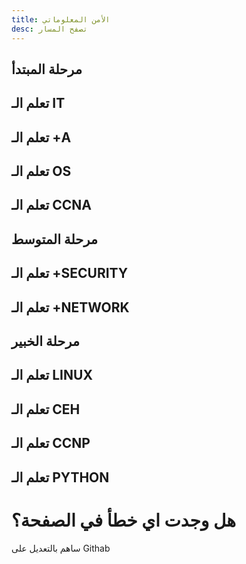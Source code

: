 ```yaml
---
title: الأمن المعلوماتي
desc: تصفح المسار
---
```


## مرحلة المبتدأ

## تعلم الـ IT

<It></It>

## تعلم الـ +A

<Aplus></Aplus>

## تعلم الـ OS

## تعلم الـ CCNA

## مرحلة المتوسط

## تعلم الـ +SECURITY

## تعلم الـ +NETWORK

## مرحلة الخبير

## تعلم الـ LINUX

## تعلم الـ CEH

## تعلم الـ CCNP

## تعلم الـ PYTHON

<ToLink link="https://github.com/marj3i/marj3i.github.io/blob/main/content/information-security/learn-is.md">

# هل وجدت اي خطأ في الصفحة؟
ساهم بالتعديل على Githab

</ToLink>